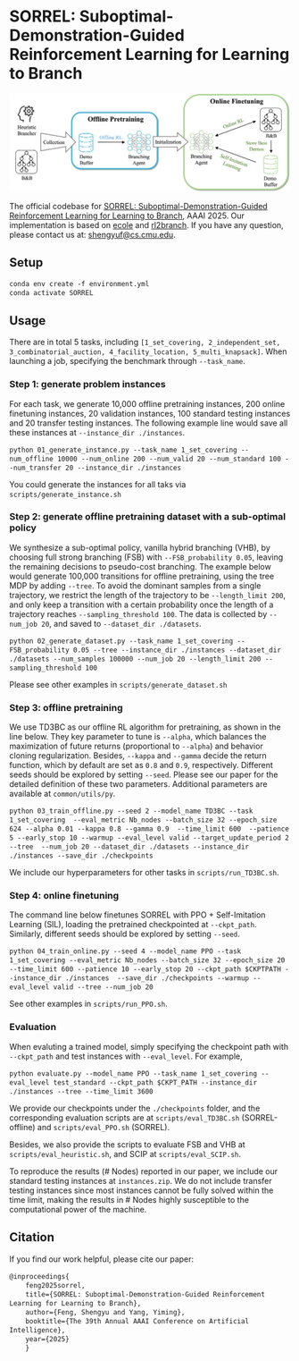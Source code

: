 # SORREL: Suboptimal-Demonstration-Guided Reinforcement Learning for Learning to Branch

![image](framework.png)

The official codebase for [SORREL: Suboptimal-Demonstration-Guided Reinforcement Learning for Learning to Branch](https://arxiv.org/pdf/2412.15534), AAAI 2025. Our implementation is based on [ecole](https://github.com/ds4dm/ecole) and [rl2branch](https://github.com/lascavana/rl2branch). If you have any question, please contact us at: shengyuf@cs.cmu.edu.


## Setup

```
conda env create -f environment.yml
conda activate SORREL
```

## Usage

There are in total 5 tasks, including `[1_set_covering, 2_independent_set, 3_combinatorial_auction, 4_facility_location, 5_multi_knapsack]`. When launching a job, specifying the benchmark through `--task_name`.

### Step 1: generate problem instances

For each task, we generate 10,000 offline pretraining instances, 200 online finetuning instances, 20 validation instances, 100 standard testing instances and 20 transfer testing instances. The following example line would save all these instances at `--instance_dir ./instances`. 

```
python 01_generate_instance.py --task_name 1_set_covering --num_offline 10000 --num_online 200 --num_valid 20 --num_standard 100 --num_transfer 20 --instance_dir ./instances
```

You could generate the instances for all taks via `scripts/generate_instance.sh`

### Step 2: generate offline pretraining dataset with a sub-optimal policy

We synthesize a sub-optimal policy, vanilla hybrid branching (VHB), by choosing full strong branching (FSB) with `--FSB_probability 0.05`, leaving the remaining decisions to pseudo-cost branching. The example below would generate 100,000 transitions for offline pretraining, using the tree MDP by adding `--tree`. To avoid the dominant samples from a single trajectory, we restrict the length of the trajectory to be `--length_limit 200`, and only keep a transition with a certain probability once the length of a trajectory reaches `--sampling_threshold 100`. The data is collected by `--num_job 20`, and saved to `--dataset_dir ./datasets`.

```
python 02_generate_dataset.py --task_name 1_set_covering --FSB_probability 0.05 --tree --instance_dir ./instances --dataset_dir ./datasets --num_samples 100000 --num_job 20 --length_limit 200 --sampling_threshold 100
```

Please see other examples in `scripts/generate_dataset.sh`

### Step 3: offline pretraining

We use TD3BC as our offline RL algorithm for pretraining, as shown in the line below. They key parameter to tune is `--alpha`, which balances the maximization of future returns (proportional to `--alpha`) and behavior cloning regularization. Besides, `--kappa` and `--gamma` decide the return function, which by default are set as `0.8` and `0.9`, respectively. Different seeds should be explored by setting `--seed`. Please see our paper for the detailed definition of these two parameters. Additional parameters are available at `common/utils/py`.

```
python 03_train_offline.py --seed 2 --model_name TD3BC --task 1_set_covering  --eval_metric Nb_nodes --batch_size 32 --epoch_size 624 --alpha 0.01 --kappa 0.8 --gamma 0.9  --time_limit 600  --patience 5 --early_stop 10 --warmup --eval_level valid --target_update_period 2 --tree  --num_job 20 --dataset_dir ./datasets --instance_dir ./instances --save_dir ./checkpoints 
```

We include our hyperparameters for other tasks in `scripts/run_TD3BC.sh`.

### Step 4: online finetuning

The command line below finetunes SORREL with PPO + Self-Imitation Learning (SIL), loading the pretrained checkpointed at `--ckpt_path`. Similarly, different seeds should be explored by setting `--seed`.

```
python 04_train_online.py --seed 4 --model_name PPO --task 1_set_covering --eval_metric Nb_nodes --batch_size 32 --epoch_size 20  --time_limit 600 --patience 10 --early_stop 20 --ckpt_path $CKPTPATH --instance_dir ./instances  --save_dir ./checkpoints --warmup --eval_level valid --tree --num_job 20
```

See other examples in `scripts/run_PPO.sh`.

### Evaluation

When evaluting a trained model, simply specifying the checkpoint path with `--ckpt_path` and test instances with `--eval_level`. For example,

```
python evaluate.py --model_name PPO --task_name 1_set_covering --eval_level test_standard --ckpt_path $CKPT_PATH --instance_dir ./instances --tree --time_limit 3600
```

We provide our checkpoints under the `./checkpoints` folder, and the corresponding evaluation scripts are at `scripts/eval_TD3BC.sh` (SORREL-offline) and `scripts/eval_PPO.sh` (SORREL).

Besides, we also provide the scripts to evaluate FSB and VHB at `scripts/eval_heuristic.sh`, and SCIP at `scripts/eval_SCIP.sh`.

To reproduce the results (# Nodes) reported in our paper, we include our standard testing instances at `instances.zip`. We do not include transfer testing instances since most instances cannot be fully solved within the time limit, making the results in # Nodes highly susceptible to the computational power of the machine. 


## Citation

If you find our work helpful, please cite our paper:
```
@inproceedings{
    feng2025sorrel,
    title={SORREL: Suboptimal-Demonstration-Guided Reinforcement Learning for Learning to Branch},
    author={Feng, Shengyu and Yang, Yiming},
    booktitle={The 39th Annual AAAI Conference on Artificial Intelligence},
    year={2025}
    }
```
